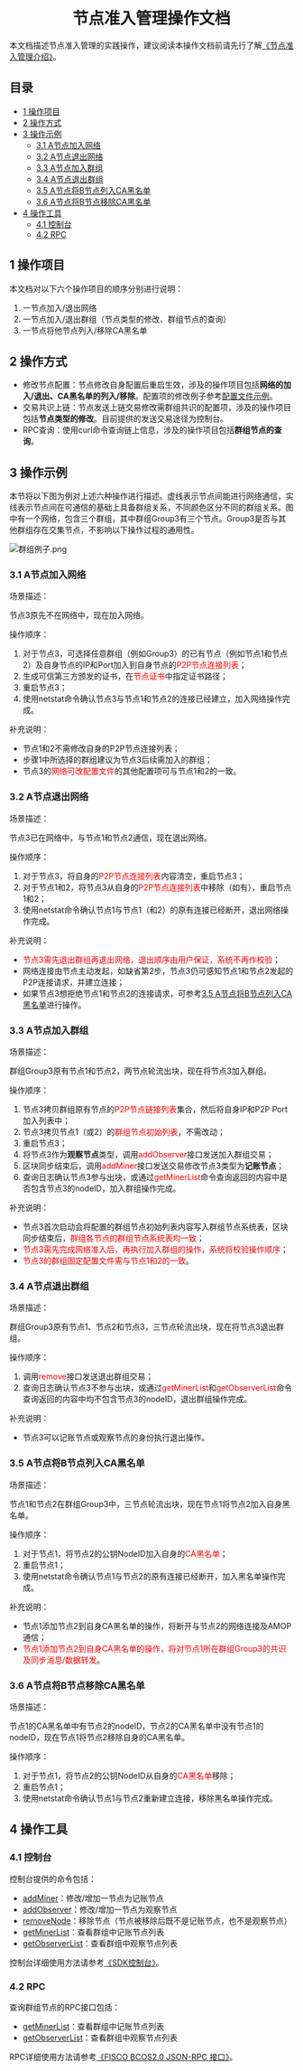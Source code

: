 <center> <h1>节点准入管理操作文档</h1> </center>

本文档描述节点准入管理的实践操作，建议阅读本操作文档前请先行了解[《节点准入管理介绍》](../design/security_control/node_access_management.md)。

## 目录
<!-- TOC -->

- [1 操作项目](#1-操作项目)
- [2 操作方式](#2-操作方式)
- [3 操作示例](#3-操作示例)
    - [3.1 A节点加入网络](#31-A节点加入网络)
    - [3.2 A节点退出网络](#32-A节点退出网络)
    - [3.3 A节点加入群组](#33-A节点加入群组)
    - [3.4 A节点退出群组](#34-A节点退出群组)
    - [3.5 A节点将B节点列入CA黑名单](#35-A节点将B节点列入CA黑名单)
    - [3.6 A节点将B节点移除CA黑名单](#36-A节点将B节点移除CA黑名单)
- [4 操作工具](#4-操作工具)
    - [4.1 控制台](#41-控制台)
    - [4.2 RPC](#42-RPC)
        
<!-- /TOC -->

## 1 操作项目

本文档对以下六个操作项目的顺序分别进行说明：

1. 一节点加入/退出网络
2. 一节点加入/退出群组（节点类型的修改、群组节点的查询）
3. 一节点将他节点列入/移除CA黑名单

## 2 操作方式

- 修改节点配置：节点修改自身配置后重启生效，涉及的操作项目包括**网络的加入/退出、CA黑名单的列入/移除**。配置项的修改例子参考[配置文件示例](../design/security_control/node_access_management.md#52-%E9%85%8D%E7%BD%AE%E6%96%87%E4%BB%B6%E7%A4%BA%E4%BE%8B)。
- 交易共识上链：节点发送上链交易修改需群组共识的配置项，涉及的操作项目包括**节点类型的修改**。目前提供的发送交易途径为控制台。
- RPC查询：使用curl命令查询链上信息，涉及的操作项目包括**群组节点的查询**。

## 3 操作示例

本节将以下图为例对上述六种操作进行描述。虚线表示节点间能进行网络通信，实线表示节点间在可通信的基础上具备群组关系，不同颜色区分不同的群组关系。图中有一个网络，包含三个群组，其中群组Group3有三个节点。Group3是否与其他群组存在交集节点，不影响以下操作过程的通用性。

![群组例子.png](../../images/node_access_management/multi_ledger_example.png)

### 3.1 A节点加入网络

场景描述：

节点3原先不在网络中，现在加入网络。

操作顺序：

1. 对于节点3，可选择任意群组（例如Group3）的已有节点（例如节点1和节点2）及自身节点的IP和Port加入到自身节点的<font color=#FF0000>P2P节点连接列表</font>；
2. 生成可信第三方颁发的证书，在<font color=#FF0000>节点证书</font>中指定证书路径；
3. 重启节点3；
4. 使用netstat命令确认节点3与节点1和节点2的连接已经建立，加入网络操作完成。

补充说明：

- 节点1和2不需修改自身的P2P节点连接列表；
- 步骤1中所选择的群组建议为节点3后续需加入的群组；
- 节点3的<font color=#FF0000>网络可改配置文件</font>的其他配置项可与节点1和2的一致。

### 3.2 A节点退出网络

场景描述：

节点3已在网络中，与节点1和节点2通信，现在退出网络。

操作顺序：

1. 对于节点3，将自身的<font color=#FF0000>P2P节点连接列表</font>内容清空，重启节点3；
2. 对于节点1和2，将节点3从自身的<font color=#FF0000>P2P节点连接列表</font>中移除（如有），重启节点1和2；
3. 使用netstat命令确认节点1与节点1（和2）的原有连接已经断开，退出网络操作完成。

补充说明：

- <font color=#FF0000>节点3需先退出群组再退出网络，退出顺序由用户保证，系统不再作校验</font>；
- 网络连接由节点主动发起，如缺省第2步，节点3仍可感知节点1和节点2发起的P2P连接请求，并建立连接；
- 如果节点3想拒绝节点1和节点2的连接请求，可参考[3.5 A节点将B节点列入CA黑名单](../node_access_management.md#35-A%E8%8A%82%E7%82%B9%E5%B0%86B%E8%8A%82%E7%82%B9%E5%88%97%E5%85%A5CA%E9%BB%91%E5%90%8D%E5%8D%95)进行操作。

### 3.3 A节点加入群组

场景描述：

群组Group3原有节点1和节点2，两节点轮流出块，现在将节点3加入群组。

操作顺序：

1. 节点3拷贝群组原有节点的<font color=#FF0000>P2P节点链接列表</font>集合，然后将自身IP和P2P Port加入列表中；
2. 节点3拷贝节点1（或2）的<font color=#FF0000>群组节点初始列表</font>，不需改动；
3. 重启节点3；
4. 将节点3作为**观察节点**类型，调用<font color=#FF0000>addObserver</font>接口发送加入群组交易；
5. 区块同步结束后，调用<font color=#FF0000>addMiner</font>接口发送交易修改节点3类型为**记账节点**；
6. 查询日志确认节点3参与出块，或通过<font color=#FF0000>getMinerList</font>命令查询返回的内容中是否包含节点3的nodeID，加入群组操作完成。

补充说明：

- 节点3首次启动会将配置的群组节点初始列表内容写入群组节点系统表，区块同步结束后，<font color=#FF0000>群组各节点的群组节点系统表均一致</font>；
- <font color=#FF0000>节点3需先完成网络准入后，再执行加入群组的操作，系统将校验操作顺序</font>；
- <font color=#FF0000>节点3的群组固定配置文件需与节点1和2的一致</font>。

### 3.4 A节点退出群组

场景描述：

群组Group3原有节点1、节点2和节点3，三节点轮流出块，现在将节点3退出群组。

操作顺序：

1. 调用<font color=#FF0000>remove</font>接口发送退出群组交易；
2. 查询日志确认节点3不参与出块，或通过<font color=#FF0000>getMinerList</font>和<font color=#FF0000>getObserverList</font>命令查询返回的内容中均不包含节点3的nodeID，退出群组操作完成。

补充说明：

- 节点3可以记账节点或观察节点的身份执行退出操作。

### 3.5 A节点将B节点列入CA黑名单

场景描述：

节点1和节点2在群组Group3中，三节点轮流出块，现在节点1将节点2加入自身黑名单。

操作顺序：

1. 对于节点1，将节点2的公钥NodeID加入自身的<font color=#FF0000>CA黑名单</font>；
2. 重启节点1；
3. 使用netstat命令确认节点1与节点2的原有连接已经断开，加入黑名单操作完成。

补充说明：

- 节点1添加节点2到自身CA黑名单的操作，将断开与节点2的网络连接及AMOP通信；
- <font color=#FF0000>节点1添加节点2到自身CA黑名单的操作，将对节点1所在群组Group3的共识及同步消息/数据转发</font>。

### 3.6 A节点将B节点移除CA黑名单

场景描述：

节点1的CA黑名单中有节点2的nodeID，节点2的CA黑名单中没有节点1的nodeID，现在节点1将节点2移除自身的CA黑名单。

操作顺序：

1. 对于节点1，将节点2的公钥NodeID从自身的<font color=#FF0000>CA黑名单</font>移除；
2. 重启节点1；
3. 使用netstat命令确认节点1与节点2重新建立连接，移除黑名单操作完成。

## 4 操作工具

### 4.1 控制台

控制台提供的命令包括：

- [addMiner](http://wiki.weoa.com/books/fisco-bcos/page/sdk%E6%8E%A7%E5%88%B6%E5%8F%B0#bkmrk-addminer)：修改/增加一节点为记账节点
- [addObserver](http://wiki.weoa.com/books/fisco-bcos/page/sdk%E6%8E%A7%E5%88%B6%E5%8F%B0#bkmrk-addobserver)：修改/增加一节点为观察节点
- [removeNode](http://wiki.weoa.com/books/fisco-bcos/page/sdk%E6%8E%A7%E5%88%B6%E5%8F%B0#bkmrk-removenode)：移除节点（节点被移除后既不是记账节点，也不是观察节点）
- [getMinerList](http://wiki.weoa.com/books/fisco-bcos/page/sdk%E6%8E%A7%E5%88%B6%E5%8F%B0#bkmrk-getminerlist)：查看群组中记账节点列表
- [getObserverList](http://wiki.weoa.com/books/fisco-bcos/page/sdk%E6%8E%A7%E5%88%B6%E5%8F%B0#bkmrk-getobserverlist)：查看群组中观察节点列表

控制台详细使用方法请参考[《SDK控制台》](http://wiki.weoa.com/books/fisco-bcos/page/sdk%E6%8E%A7%E5%88%B6%E5%8F%B0)。

### 4.2 RPC

查询群组节点的RPC接口包括：

- [getMinerList](http://wiki.weoa.com/books/fisco-bcos/page/fisco-bcos20-json-rpc-%E6%8E%A5%E5%8F%A3#bkmrk-getminerlist)：查看群组中记账节点列表
- [getObserverList](http://wiki.weoa.com/books/fisco-bcos/page/fisco-bcos20-json-rpc-%E6%8E%A5%E5%8F%A3#bkmrk-getobserverlist)：查看群组中观察节点列表

RPC详细使用方法请参考[《FISCO BCOS2.0 JSON-RPC 接口》](http://wiki.weoa.com/books/fisco-bcos/page/fisco-bcos20-json-rpc-%E6%8E%A5%E5%8F%A3)。

